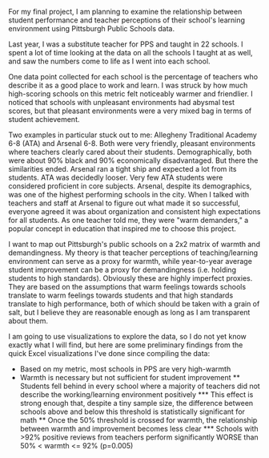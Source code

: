 For my final project, I am planning to examine the relationship between student performance
and teacher perceptions of their school's learning environment using Pittsburgh Public Schools data.

Last year, I was a substitute teacher for PPS and taught in 22 schools. I spent a lot of time looking at the data on all the schools I
taught at as well, and saw the numbers come to life as I went into each school.

One data point collected for each school is the percentage of teachers who describe it as a good place to work and learn. I was struck
by how much high-scoring schools on this metric felt noticeably warmer and friendlier. I noticed that schools with unpleasant environments
had abysmal test scores, but that pleasant environments were a very mixed bag in terms of student achievement.

Two examples in particular stuck out to me: Allegheny Traditional Academy 6-8 (ATA) and Arsenal 6-8. Both were very friendly, pleasant
environments where teachers clearly cared about their students. Demographically, both were about 90% black and 90% economically disadvantaged.
But there the similarities ended. Arsenal ran a tight ship and expected a lot from its students. ATA was decidedly looser. Very few ATA
students were considered proficient in core subjects. Arsenal, despite its demographics, was one of the highest performing schools in the
city. When I talked with teachers and staff at Arsenal to figure out what made it so successful, everyone agreed it was about organization
and consistent high expectations for all students. As one teacher told me, they were "warm demanders," a popular concept in education that
inspired me to choose this project.

I want to map out Pittsburgh's public schools on a 2x2 matrix of warmth and demandingness. My theory is that teacher perceptions of
teaching/learning environment can serve as a proxy for warmth, while year-to-year average student improvement can be a proxy for demandingness
(i.e. holding students to high standards).
Obviously these are highly imperfect proxies. They are based on the assumptions that warm feelings towards schools translate to warm
feelings towards students and that high standards translate to high performance, both of which should be taken with a grain of salt,
but I believe they are reasonable enough as long as I am transparent about them.


I am going to use visualizations to explore the data, so I do not yet know exactly what I will find, but here are some preliminary
findings from the quick Excel visualizations I've done since compiling the data:
* Based on my metric, most schools in PPS are very high-warmth
* Warmth is necessary but not sufficient for student improvement
** Students fell behind in every school where a majority of teachers did not describe the working/learning environment positively
*** This effect is strong enough that, despite a tiny sample size, the difference between schools above and below this threshold is statistically significant for math
** Once the 50% threshold is crossed for warmth, the relationship between warmth and improvement becomes less clear
*** Schools with >92% positive reviews from teachers perform significantly WORSE than 50% < warmth <= 92% (p=0.005)
